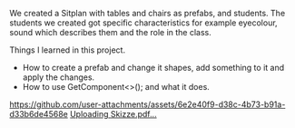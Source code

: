 We created a Sitplan with tables and chairs as prefabs, 
and students. The students we created got specific characteristics
for example eyecolour, sound which describes them and the role in the class.

Things I learned in this project.
- How to create a prefab and change it shapes, add something to it and apply the changes.
- How to use GetComponent<>(); and what it does.


https://github.com/user-attachments/assets/6e2e40f9-d38c-4b73-b91a-d33b6de4568e
[Uploading Skizze.pdf…]()
